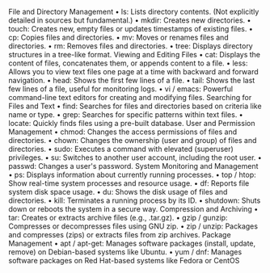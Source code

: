 File and Directory Management
• ls: Lists directory contents. (Not explicitly detailed in sources but fundamental.)
• mkdir: Creates new directories.
• touch: Creates new, empty files or updates timestamps of existing files.
• cp: Copies files and directories.
• mv: Moves or renames files and directories.
• rm: Removes files and directories.
• tree: Displays directory structures in a tree-like format.
Viewing and Editing Files
• cat: Displays the content of files, concatenates them, or appends content to a file.
• less: Allows you to view text files one page at a time with backward and forward navigation.
• head: Shows the first few lines of a file.
• tail: Shows the last few lines of a file, useful for monitoring logs.
• vi / emacs: Powerful command-line text editors for creating and modifying files.
Searching for Files and Text
• find: Searches for files and directories based on criteria like name or type.
• grep: Searches for specific patterns within text files.
• locate: Quickly finds files using a pre-built database.
User and Permission Management
• chmod: Changes the access permissions of files and directories.
• chown: Changes the ownership (user and group) of files and directories.
• sudo: Executes a command with elevated (superuser) privileges.
• su: Switches to another user account, including the root user.
• passwd: Changes a user's password.
System Monitoring and Management
• ps: Displays information about currently running processes.
• top / htop: Show real-time system processes and resource usage.
• df: Reports file system disk space usage.
• du: Shows the disk usage of files and directories.
• kill: Terminates a running process by its ID.
• shutdown: Shuts down or reboots the system in a secure way.
Compression and Archiving
• tar: Creates or extracts archive files (e.g., .tar.gz).
• gzip / gunzip: Compresses or decompresses files using GNU zip.
• zip / unzip: Packages and compresses (zips) or extracts files from zip archives.
Package Management
• apt / apt-get: Manages software packages (install, update, remove) on Debian-based systems like Ubuntu.
• yum / dnf: Manages software packages on Red Hat-based systems like Fedora or CentOS